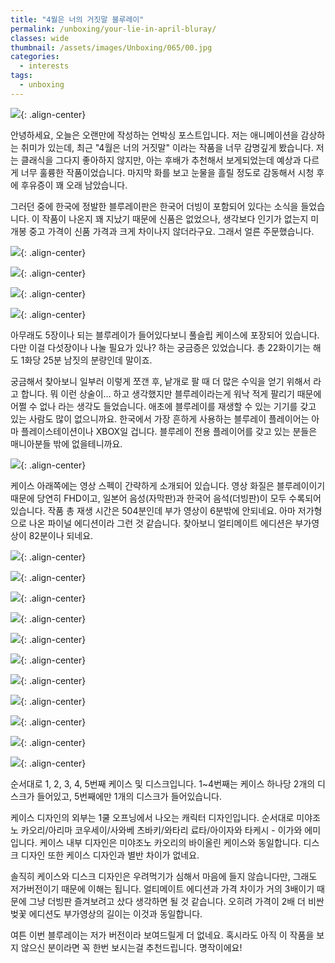```yaml
---
title: "4월은 너의 거짓말 블루레이"
permalink: /unboxing/your-lie-in-april-bluray/
classes: wide
thumbnail: /assets/images/Unboxing/065/00.jpg
categories:
  - interests
tags:
  - unboxing
---
```


![](/assets/images/Unboxing/065/00.jpg){: .align-center}

안녕하세요, 오늘은 오랜만에 작성하는 언박싱 포스트입니다. 저는 애니메이션을 감상하는 취미가 있는데, 최근 "4월은 너의 거짓말" 이라는 작품을 너무 감명깊게 봤습니다. 저는 클래식을 그다지 좋아하지 않지만, 아는 후배가 추천해서 보게되었는데 예상과 다르게 너무 훌륭한 작품이었습니다. 마지막 화를 보고 눈물을 흘릴 정도로 감동해서 시청 후에 후유증이 꽤 오래 남았습니다.

그러던 중에 한국에 정발한 블루레이판은 한국어 더빙이 포함되어 있다는 소식을 들었습니다. 이 작품이 나온지 꽤 지났기 때문에 신품은 없었으나, 생각보다 인기가 없는지 미개봉 중고 가격이 신품 가격과 크게 차이나지 않더라구요. 그래서 얼른 주문했습니다.

![](/assets/images/Unboxing/065/01.jpg){: .align-center}

![](/assets/images/Unboxing/065/02.jpg){: .align-center}

![](/assets/images/Unboxing/065/03.jpg){: .align-center}

![](/assets/images/Unboxing/065/04.jpg){: .align-center}

아무래도 5장이나 되는 블루레이가 들어있다보니 풀슬립 케이스에 포장되어 있습니다. 다만 이걸 다섯장이나 나눌 필요가 있나? 하는 궁금증은 있었습니다. 총 22화이기는 해도 1화당 25분 남짓의 분량인데 말이죠. 

궁금해서 찾아보니 일부러 이렇게 쪼갠 후, 낱개로 팔 때 더 많은 수익을 얻기 위해서 라고 합니다. 뭐 이런 상술이... 하고 생각했지만 블루레이라는게 워낙 적게 팔리기 때문에 어쩔 수 없나 라는 생각도 들었습니다. 애초에 블루레이를 재생할 수 있는 기기를 갖고 있는 사람도 많이 없으니까요. 한국에서 가장 흔하게 사용하는 블루레이 플레이어는 아마 플레이스테이션이나 XBOX일 겁니다. 블루레이 전용 플레이어를 갖고 있는 분들은 매니아분들 밖에 없을테니까요.

![](/assets/images/Unboxing/065/05.jpg){: .align-center}

케이스 아래쪽에는 영상 스펙이 간략하게 소개되어 있습니다. 영상 화질은 블루레이이기 때문에 당연히 FHD이고, 일본어 음성(자막판)과 한국어 음석(더빙판)이 모두 수록되어 있습니다. 작품 총 재생 시간은 504분인데 부가 영상이 6분밖에 안되네요. 아마 저가형으로 나온 파이널 에디션이라 그런 것 같습니다. 찾아보니 얼티메이트 에디션은 부가영상이 82분이나 되네요.

![](/assets/images/Unboxing/065/06.jpg){: .align-center}

![](/assets/images/Unboxing/065/07.jpg){: .align-center}

![](/assets/images/Unboxing/065/08.jpg){: .align-center}

![](/assets/images/Unboxing/065/09.jpg){: .align-center}

![](/assets/images/Unboxing/065/10.jpg){: .align-center}

![](/assets/images/Unboxing/065/11.jpg){: .align-center}

![](/assets/images/Unboxing/065/12.jpg){: .align-center}

![](/assets/images/Unboxing/065/13.jpg){: .align-center}

![](/assets/images/Unboxing/065/14.jpg){: .align-center}

![](/assets/images/Unboxing/065/15.jpg){: .align-center}

![](/assets/images/Unboxing/065/16.jpg){: .align-center}

순서대로 1, 2, 3, 4, 5번째 케이스 및 디스크입니다. 1~4번째는 케이스 하나당 2개의 디스크가 들어있고, 5번째에만 1개의 디스크가 들어있습니다.

케이스 디자인의 외부는 1쿨 오프닝에서 나오는 캐릭터 디자인입니다. 순서대로 미야조노 카오리/아리마 코우세이/사와베 츠바키/와타리 료타/아이자와 타케시 - 이가와 에미 입니다. 케이스 내부 디자인은 미야조노 카오리의 바이올린 케이스와 동일합니다. 디스크 디자인 또한 케이스 디자인과 별반 차이가 없네요.

솔직히 케이스와 디스크 디자인은 우려먹기가 심해서 마음에 들지 않습니다만, 그래도 저가버전이기 때문에 이해는 됩니다. 얼티메이트 에디션과 가격 차이가 거의 3배이기 때문에 그냥 더빙판 즐겨보려고 샀다 생각하면 될 것 같습니다. 오히려 가격이 2배 더 비싼 벚꽃 에디션도 부가영상의 길이는 이것과 동일합니다.

여튼 이번 블루레이는 저가 버전이라 보여드릴게 더 없네요. 혹시라도 아직 이 작품을 보지 않으신 분이라면 꼭 한번 보시는걸 추천드립니다. 명작이에요!